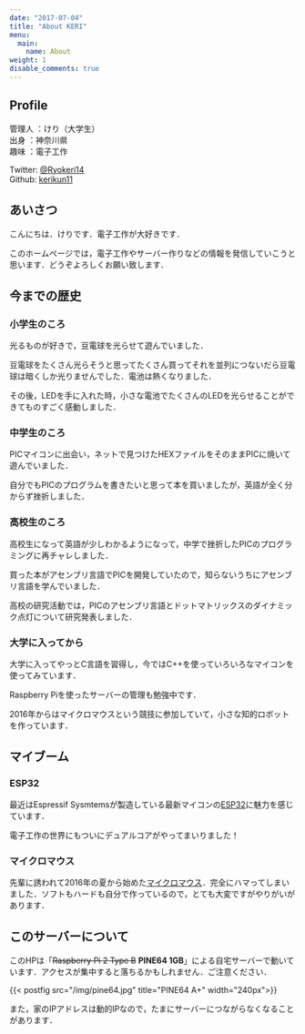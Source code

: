 ```yaml
---
date: "2017-07-04"
title: "About KERI"
menu:
  main:
    name: About
weight: 1
disable_comments: true
---
```


## Profile
管理人	：けり（大学生）  
出身	：神奈川県  
趣味	：電子工作  

Twitter: [@Ryokeri14](http://twitter.com/Ryokeri14)  
Github:  [kerikun11](http://github.com/kerikun11)

## あいさつ
こんにちは．けりです．電子工作が大好きです．

このホームページでは，電子工作やサーバー作りなどの情報を発信していこうと思います．どうぞよろしくお願い致します．

## 今までの歴史

### 小学生のころ

光るものが好きで，豆電球を光らせて遊んでいました．

豆電球をたくさん光らそうと思ってたくさん買ってそれを並列につないだら豆電球は暗くしか光りませんでした．電池は熱くなりました．

その後，LEDを手に入れた時，小さな電池でたくさんのLEDを光らせることができてものすごく感動しました．

### 中学生のころ

PICマイコンに出会い，ネットで見つけたHEXファイルをそのままPICに焼いて遊んでいました．

自分でもPICのプログラムを書きたいと思って本を買いましたが，英語が全く分からず挫折しました．

### 高校生のころ

高校生になって英語が少しわかるようになって，中学で挫折したPICのプログラミングに再チャレしました．

買った本がアセンブリ言語でPICを開発していたので，知らないうちにアセンブリ言語を学んでいました．

高校の研究活動では，PICのアセンブリ言語とドットマトリックスのダイナミック点灯について研究発表しました．

### 大学に入ってから

大学に入ってやっとC言語を習得し，今ではC++を使っていろいろなマイコンを使ってみています．

Raspberry Piを使ったサーバーの管理も勉強中です．

2016年からはマイクロマウスという競技に参加していて，小さな知的ロボットを作っています．

## マイブーム

### ESP32

最近はEspressif Sysmtemsが製造している最新マイコンの[ESP32](http://espressif.com/en/products/hardware/esp32/overview)に魅力を感じています．

電子工作の世界にもついにデュアルコアがやってまいりました！

### マイクロマウス

先輩に誘われて2016年の夏から始めた[マイクロマウス](http://www.ntf.or.jp/mouse/)．完全にハマってしまいました．ソフトもハードも自分で作っているので，とても大変ですがやりがいがあります．

## このサーバーについて

このHPは「~~Raspberry Pi 2 Type B~~ **PINE64 1GB**」による自宅サーバーで動いています．アクセスが集中すると落ちるかもしれません．ご注意ください．

{{< postfig src="/img/pine64.jpg" title="PINE64 A+" width="240px">}}

また，家のIPアドレスは動的IPなので，たまにサーバーにつながらなくなることがあります．

